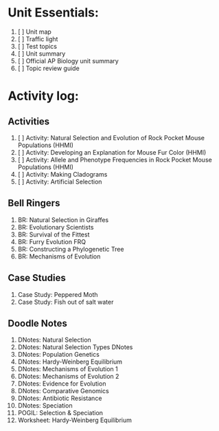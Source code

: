 # Unit Essentials:
1. [ ] Unit map
2. [ ] Traffic light
3. [ ] Test topics
4. [ ] Unit summary
5. [ ] Official AP Biology unit summary
6. [ ] Topic review guide

# Activity log:
## Activities
1. [ ] Activity: Natural Selection and Evolution of Rock Pocket Mouse Populations (HHMI)
2. [ ] Activity: Developing an Explanation for Mouse Fur Color (HHMI)
3. [ ] Activity: Allele and Phenotype Frequencies in Rock Pocket Mouse Populations (HHMI)
4. [ ] Activity: Making Cladograms
5. [ ] Activity: Artificial Selection
## Bell Ringers
1. BR: Natural Selection in Giraffes
2. BR: Evolutionary Scientists
3. BR: Survival of the Fittest
4. BR: Furry Evolution FRQ
5. BR: Constructing a Phylogenetic Tree
6. BR: Mechanisms of Evolution
## Case Studies
1. Case Study: Peppered Moth
2. Case Study: Fish out of salt water
## Doodle Notes
1. DNotes: Natural Selection
2. DNotes: Natural Selection Types DNotes
3. DNotes: Population Genetics
4. DNotes: Hardy-Weinberg Equilibrium
5. DNotes: Mechanisms of Evolution 1
6. DNotes: Mechanisms of Evolution 2
7. DNotes: Evidence for Evolution
8. DNotes: Comparative Genomics
9. DNotes: Antibiotic Resistance
10. DNotes: Speciation
11. POGIL: Selection & Speciation
12. Worksheet: Hardy-Weinberg Equilibrium
